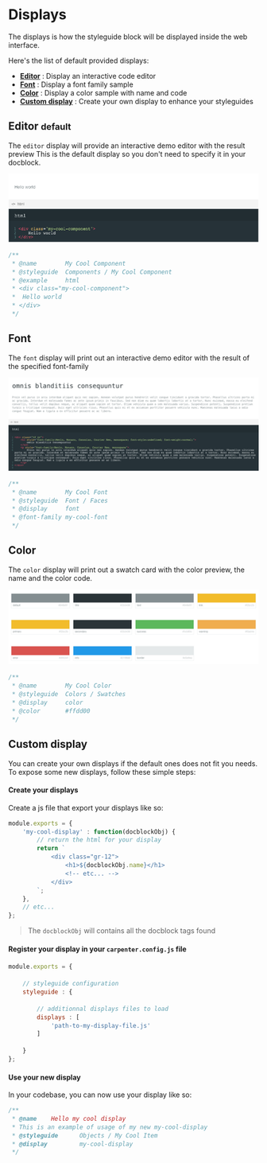 # Displays

The displays is how the styleguide block will be displayed inside the web interface.

Here's the list of default provided displays:

- **[Editor](#editor-display)** : Display an interactive code editor
- **[Font](#font-display)** : Display a font family sample
- **[Color](#color-display)** : Display a color sample with name and code
- **[Custom display](#custom-display)** : Create your own display to enhance your styleguides

<a name="editor-display"></a>
##  Editor <small>default</small>

The ```editor``` display will provide an interactive demo editor with the result preview
This is the default display so you don't need to specify it in your docblock.

![Editor display](/.resources/display-editor.png)

```css
/**
 * @name 		My Cool Component
 * @styleguide 	Components / My Cool Component
 * @example 	html
 * <div class="my-cool-component">
 * 	Hello world
 * </div>
 */
```

<a name="font-display"></a>
## Font

The ```font``` display will print out an interactive demo editor with the result of the specified font-family

![Editor display](/.resources/display-font.png)

```css
/**
 * @name 		My Cool Font
 * @styleguide 	Font / Faces
 * @display 	font
 * @font-family my-cool-font
 */
```

<a name="color-display"></a>
## Color

The ```color``` display will print out a swatch card with the color preview, the name and the color code.

![Editor display](/.resources/display-color.png)

```css
/**
 * @name 		My Cool Color
 * @styleguide 	Colors / Swatches
 * @display 	color
 * @color 		#ffdd00
 */
```

<a name="custom-display"></a>
## Custom display

You can create your own displays if the default ones does not fit you needs. To expose some new displays, follow these simple steps:

#### Create your displays

Create a js file that export your displays like so:

```js
module.exports = {
	'my-cool-display' : function(docblockObj) {
		// return the html for your display
		return `
			<div class="gr-12">
				<h1>${docblockObj.name}</h1>
				<!-- etc... -->
			</div>
		`;
	},
	// etc...
};
```

> The ```docblockObj``` will contains all the docblock tags found

#### Register your display in your ```carpenter.config.js``` file

```js
module.exports = {

	// styleguide configuration
	styleguide : {

		// additionnal displays files to load
		displays : [
			'path-to-my-display-file.js'
		]

	}
};
```

#### Use your new display

In your codebase, you can now use your display like so:

```js
/**
 * @name    Hello my cool display
 * This is an example of usage of my new my-cool-display
 * @styleguide      Objects / My Cool Item
 * @display         my-cool-display
 */
```
